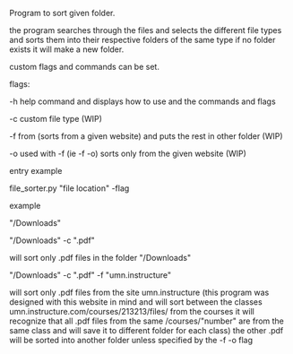 


Program to sort given folder.

the program searches through the files and selects the different file types and sorts them into their respective folders of the same type if no folder exists it will make a new folder.

custom flags and commands can be set.

flags:

-h help command and displays how to use and the commands and flags 

-c custom file type (WIP)

-f from (sorts from a given website) and puts the rest in other folder (WIP)

-o used with -f (ie -f -o) sorts only from the given website (WIP)




entry example

file_sorter.py "file location" -flag 

example

"/Downloads"

"/Downloads" -c ".pdf"

will sort only .pdf files in the folder "/Downloads"

"/Downloads" -c ".pdf" -f "umn.instructure"

will sort only .pdf files from the site umn.instructure (this program was designed with this website in mind and will sort between the classes umn.instructure.com/courses/213213/files/ from the courses it will recognize that all .pdf files from the same /courses/"number" are from the same class and will save it to different folder for each class) the other .pdf will be sorted into another folder unless specified by the -f -o flag 



